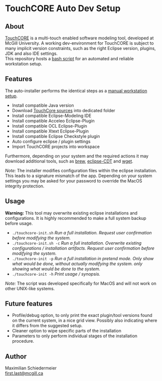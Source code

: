 # TouchCORE Auto Dev Setup

## About

[TouchCORE](http://touchcore.cs.mcgill.ca/) is a multi-touch enabled software modeling tool, developed at McGill University.
A working dev-environment for TouchCORE is subject to many implicit version constraints, such as the right Eclipse version, plugins, JDK and also IDE settings.  
This repository hosts a [bash script](touchcore-init.sh) for an automated and reliable workstation setup.

## Features

The auto-installer performs the identical steps as a [manual workstation setup](https://bitbucket.org/mcgillram/touchram/wiki/getting-started).

 * Install compatible Java version
 * Download [TouchCore sources](https://bitbucket.org/mcgillram/touchram/src/master/) into dedicated folder
 * Install compatible Eclipse-Modeling IDE
 * Install compatible Acceleo Eclipse-Plugin
 * Install compatible OCL Eclipse-Plugin
 * Install compatible Xtext Eclipse-Plugin
 * Install compatible Eclipse Checkstyle plugin
 * Auto configure eclipse / plugin settings
 * Import TouchCORE projects into workspace 

Furthermore, depending on your system and the required actions it may download additional tools, such as [brew](https://brew.sh/), [eclipse-CDT](https://www.eclipse.org/cdt/) and [wget](https://www.gnu.org/software/wget/).

*Note:* The installer modifies configuration files within the eclipse installation. This leads to a signature mismatch of the app. Depending on your system settings you may be asked for your password to override the MacOS integrity protection.

## Usage

**Warning:** This tool may overwrite existing eclipse installations and configurations. It is highly recommended to make a full system backup before usage.

 * ```./touchcore-init.sh``` *Run a full installation. Request user confirmation before modifying the system.*
 * ```./touchcore-init.sh -c``` *Run a full installation. Overwrite existing configurations / installation artifacts. Request user confirmation before modifying the system.*
 * ```./touchcore-init -p``` *Run a full installation in pretend mode. Only show what would be done, without actually modifying the system. only showing what would be done to the system.*
 * ```./touchcore-init -h``` *Print usage / synopsis.*

*Note:* The script was developed specifically for MacOS and will not work on other UNIX-like systems.

## Future features

 * Profile/debug option, to only print the exact plugin/tool versions found on the current system, in a nice grid view. Possibly also indicating where it differs from the suggested setup.
 * Cleaner option to wipe specific parts of the installation
 * Parameters to only perform individual stages of the installation procedure.

## Author

Maximilian Schiedermeier  
first.last@mcgill.ca
